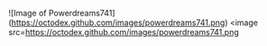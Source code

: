![Image of Powerdreams741] (https://octodex.github.com/images/powerdreams741.png)
<image src=https://octodex.github.com/images/powerdreams741.png
